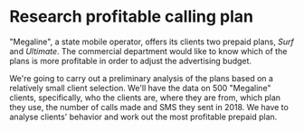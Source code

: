 # Research profitable calling plan

"Megaline", a state mobile operator, offers its clients two prepaid plans, *Surf* and *Ultimate*. The commercial department would like to know which of the plans is more profitable in order to adjust the advertising budget.  

We're going to carry out a preliminary analysis of the plans based on a relatively small client selection. We'll have the data on 500 "Megaline" clients, specifically, who the clients are, where they are from, which plan they use, the number of calls made and SMS they sent in 2018. We have to analyse clients' behavior and work out the most profitable prepaid plan.